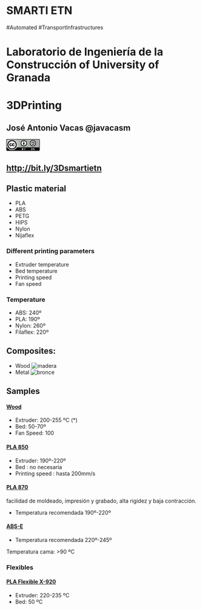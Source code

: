 # SMARTI ETN

#Automated #TransportInfrastructures

# Laboratorio de Ingeniería de la Construcción of University of Granada

# 3DPrinting

## José Antonio Vacas @javacasm

![CCbySA](images/CCbySQ_88x31.png)

## http://bit.ly/3Dsmartietn


## Plastic material

* PLA
* ABS
* PETG
* HIPS
* Nylon
* Nijaflex

### Different printing parameters

* Extruder temperature
* Bed temperature
* Printing speed
* Fan speed


### Temperature

* ABS: 240º
* PLA: 190º
* Nylon: 260º
* Filaflex: 220º

## Composites:

* Wood
![madera](http://rascomras.com/store/104-thickbox_leometr/laywoo-d3-madera-filamento-3mm-250gr.jpg)
* Metal
![bronce](http://www.3ders.org/images2014/copperFill_3d-printing-filament-1.jpg)

## Samples 

#### [Wood](https://sakata3d.com/es/pla-texture/146-texture-madera-de-arce.html)

* Extruder: 200-255 ºC (*)
* Bed: 50-70º
* Fan Speed: 100


#### [PLA 850](https://sakata3d.com/es/pla-850/31-pla-850-azul.html)

* Extruder: 190º-220º
* Bed : no necesaria
* Printing speed : hasta 200mm/s


#### [PLA 870](https://sakata3d.com/es/hr-pla-870/59-pla-ingeo-3d870-blanco-super-premium-alto-impacto.html)

 facilidad de moldeado, impresión y grabado, alta rigidez y baja contracción.

* Temperatura recomendada 190º-220º

#### [ABS-E](https://sakata3d.com/es/abs-e/121-abs-natural.html)

* Temperatura recomendada 220º-245º

Temperatura cama: >90 ºC

### Flexibles

#### [PLA Flexible X-920](https://sakata3d.com/es/flexibles/182-x-920.html)

* Extruder: 220-235 ºC
* Bed: 50 ºC


